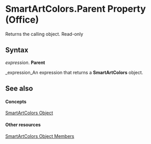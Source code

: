 
# SmartArtColors.Parent Property (Office)

Returns the calling object. Read-only


## Syntax

 _expression_. **Parent**

 _expression_An expression that returns a  **SmartArtColors** object.


## See also


#### Concepts


 [SmartArtColors Object](a1929517-b1fb-c6fe-b6db-03f7ef1ef894.md)
#### Other resources


 [SmartArtColors Object Members](c371e814-7621-2c01-c0fe-93003892646f.md)
